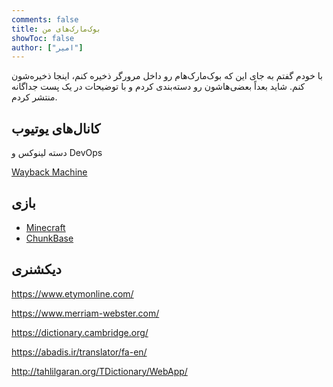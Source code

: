```yaml
---
comments: false
title: بوک‌مارک‌های من
showToc: false
author: ["امیر"]
---
```


با خودم گفتم به جای‌ این که بوک‌مارک‌هام رو داخل مرورگر ذخیره کنم، اینجا ذخیره‌شون کنم. شاید بعداً بعضی‌هاشون رو دسته‌بندی کردم و با توضیحات در یک پست جداگانه منتشر کردم. 

## کانال‌های یوتیوب
دسته لینوکس و DevOps

[Wayback Machine](https://archive.org/)

## بازی
- [Minecraft](https://www.youtube.com/@Eyecraftmc/videos)
- [ChunkBase](https://www.chunkbase.com/)

## دیکشنری
https://www.etymonline.com/

https://www.merriam-webster.com/

https://dictionary.cambridge.org/

https://abadis.ir/translator/fa-en/

http://tahlilgaran.org/TDictionary/WebApp/
